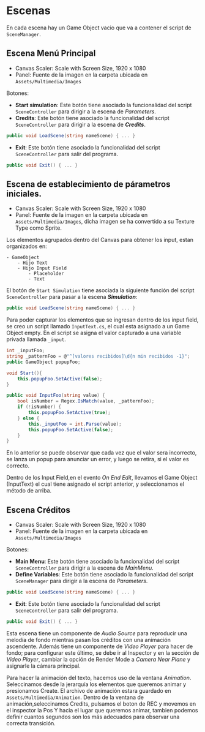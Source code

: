 # Escenas

En cada escena hay un Game Object vacio que va a contener el script de `SceneManager`.

## Escena Menú Principal

- Canvas Scaler: Scale with Screen Size, 1920 x 1080
- Panel: Fuente de la imagen en la carpeta ubicada en `Assets/Multimedia/Images`


Botones:
- **Start simulation**: Este botón tiene asociado la funcionalidad del script `SceneController` para dirigir a la escena de *Parameters*.
- **Credits**: Este botón tiene asociado la funcionalidad del script `SceneController` para dirigir a la escena de ***Credits***.
```c#
public void LoadScene(string nameScene) { ... }
```
- **Exit**: Este botón tiene asociado la funcionalidad del script `SceneController` para salir del programa.
```c#
public void Exit() { ... }
```


## Escena de establecimiento de párametros iniciales.

- Canvas Scaler: Scale with Screen Size, 1920 x 1080
- Panel: Fuente de la imagen en la carpeta ubicada en `Assets/Multimedia/Images`, dicha imagen se ha convertido a su Texture Type como Sprite.

Los elementos agrupados dentro del Canvas para obtener los input, estan organizados en:  
```
- GameObject  
    - Hijo Text  
    - Hijo Input Field 
        - Placeholder
        - Text
```

El botón de `Start Simulation` tiene asociada la siguiente función del script `SceneController` para pasar a la escena ***Simulation***:
```C#
public void LoadScene(string nameScene) { ... }
```

Para poder capturar los elementos que se ingresan dentro de los input field, se creo un script llamado `InputText.cs`, el cual esta asignado a un Game Object empty. En el script se asigna el valor capturado a una variable privada llamada `_input`.

```C#
int _inputFoo;
string _patternFoo = @"^[valores recibidos]\d{n min recibidos -1}";
public GameObject popupFoo;

void Start(){
    this.popupFoo.SetActive(false);
}

public void InputFoo(string value) {
    bool isNumber = Regex.IsMatch(value, _patternFoo);
    if (!isNumber) {
        this.popupFoo.SetActive(true);
    } else {
        this._inputFoo = int.Parse(value);
        this.popupFoo.SetActive(false);
    }
}
```

En lo anterior se puede observar que cada vez que el valor sera incorrecto, se lanza un popup para anunciar un error, y luego se retira, si el valor es correcto.

Dentro de los Input Field,en el evento *On End Edit*, llevamos el Game Object (InputText) el cual tiene asignado el script anterior, y seleccionamos el método de arriba. 


## Escena Créditos

- Canvas Scaler: Scale with Screen Size, 1920 x 1080
- Panel: Fuente de la imagen en la carpeta ubicada en `Assets/Multimedia/Images`

Botones: 
- **Main Menu**: Este botón tiene asociado la funcionalidad del script `SceneController` para dirigir a la escena de *MainMenu*.
- **Define Variables**: Este botón tiene asociado la funcionalidad del script `SceneManager` para dirigir a la escena de *Parameters*.
```c#
public void LoadScene(string nameScene) { ... }
```
- **Exit**: Este botón tiene asociado la funcionalidad del script `SceneController` para salir del programa.
```c#
public void Exit() { ... }
```

Esta escena tiene un componente de *Audio Source* para reproducir una melodía de fondo mientras pasan los créditos con una animación ascendente. Además tiene un componente de *Video Player* para hacer de fondo; para configurar este último, se debe ir al Inspector y en la sección de *Video Player*, cambiar la opción de Render Mode a *Camera Near Plane* y asignarle la cámara principal.

Para hacer la animación del texto, hacemos uso de la ventana *Animation*. Seleccinamos desde la jerarquía los elementos que queremos animar y presionamos Create. El archivo de animación estara guardado en `Assets/Multimedia/Animation`. Dentro de la ventana de animación,seleccinamos Credits, pulsamos el boton de REC y movemos en el inspector la Pos Y hacia el lugar que queremos animar, tambien podemos definir cuantos segundos son los más adecuados para observar una correcta transición.